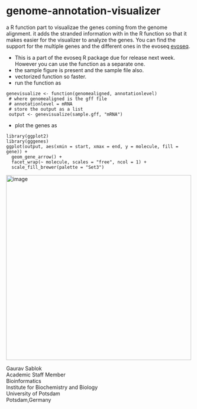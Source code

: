 # genome-annotation-visualizer

a R function part to visualizae the genes coming from the genome alignment. it adds the stranded information with in the R function so that it makes easier for the visualizer to analyze the genes. You can find the support for the multiple genes and the different ones in the evoseq [evoseq](https://github.com/sablokgaurav/evoseq-genome-informatics). 

- This is a part of the evoseq R package due for release next week. However you can use the function as a separate one.
- the sample figure is present and the sample file also. 
- vectorized function so faster.
- run the function as 
```
genevisualize <- function(genomealigned, annotationlevel)
 # where genomealigned is the gff file 
 # annotationlevel = mRNA
 # store the output as a list 
 output <- genevisualize(sample.gff, "mRNA")
```
- plot the genes as 
```
library(ggplot2)
library(gggenes)
ggplot(output, aes(xmin = start, xmax = end, y = molecule, fill = gene)) +
  geom_gene_arrow() +
  facet_wrap(~ molecule, scales = "free", ncol = 1) +
  scale_fill_brewer(palette = "Set3")
```
<img src="https://github.com/sablokgaurav/genome-annotation-visualizer/blob/main/genome-annotation-visualizer.png" alt="image" width="500" height="auto" align = "center">

Gaurav Sablok \
Academic Staff Member \
Bioinformatics \
Institute for Biochemistry and Biology \
University of Potsdam \
Potsdam,Germany


